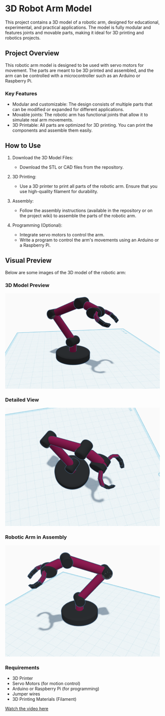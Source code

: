 # 3D Robot Arm Model

This project contains a 3D model of a robotic arm, designed for educational, experimental, and practical applications. The model is fully modular and features joints and movable parts, making it ideal for 3D printing and robotics projects.

## Project Overview

This robotic arm model is designed to be used with servo motors for movement. The parts are meant to be 3D printed and assembled, and the arm can be controlled with a microcontroller such as an Arduino or Raspberry Pi.

### Key Features
- Modular and customizable: The design consists of multiple parts that can be modified or expanded for different applications.
- Movable joints: The robotic arm has functional joints that allow it to simulate real arm movements.
- 3D Printable: All parts are optimized for 3D printing. You can print the components and assemble them easily.

## How to Use

1. Download the 3D Model Files:
   - Download the STL or CAD files from the repository.

2. 3D Printing:
   - Use a 3D printer to print all parts of the robotic arm. Ensure that you use high-quality filament for durability.

3. Assembly:
   - Follow the assembly instructions (available in the repository or on the project wiki) to assemble the parts of the robotic arm.

4. Programming (Optional):
   - Integrate servo motors to control the arm.
   - Write a program to control the arm's movements using an Arduino or a Raspberry Pi.

## Visual Preview

Below are some images of the 3D model of the robotic arm:

### 3D Model Preview
![Robot Arm Preview](https://github.com/Raghad-ALSalmi/robot-arm/blob/main/Screenshot%202025-07-09%20205920.png)

### Detailed View
![Robot Arm Side View](https://github.com/Raghad-ALSalmi/robot-arm/blob/main/Screenshot%202025-07-09%20205933.png)

### Robotic Arm in Assembly
![Robotic Arm Assembly](https://github.com/Raghad-ALSalmi/robot-arm/blob/main/Screenshot%202025-07-09%20205949.png)

### Requirements

- 3D Printer
- Servo Motors (for motion control)
- Arduino or Raspberry Pi (for programming)
- Jumper wires
- 3D Printing Materials (Filament)

[Watch the video here](https://github.com/Raghad-ALSalmi/robot-arm/blob/main/Recording%202025-07-09%20205633.mp4)
